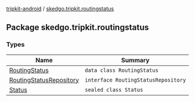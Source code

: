 [tripkit-android](../index.md) / [skedgo.tripkit.routingstatus](./index.md)

## Package skedgo.tripkit.routingstatus

### Types

| Name | Summary |
|---|---|
| [RoutingStatus](-routing-status/index.md) | `data class RoutingStatus` |
| [RoutingStatusRepository](-routing-status-repository/index.md) | `interface RoutingStatusRepository` |
| [Status](-status/index.md) | `sealed class Status` |
